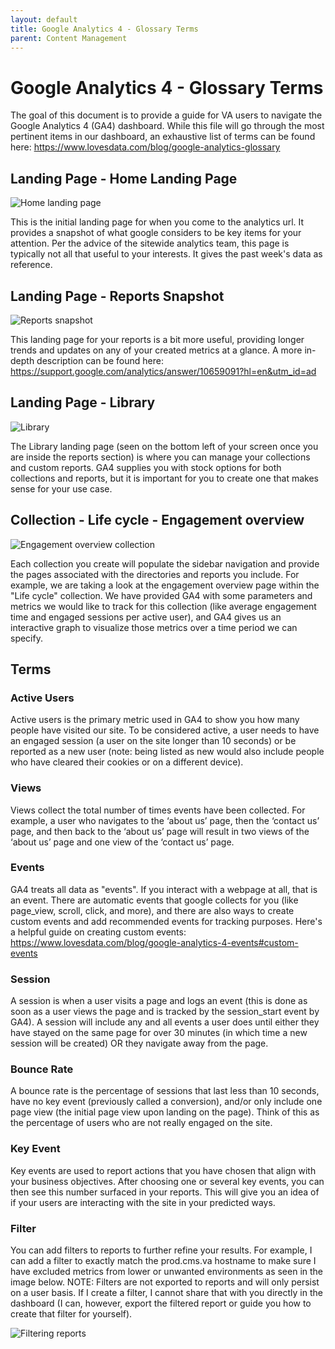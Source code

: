 ```yaml
---
layout: default
title: Google Analytics 4 - Glossary Terms
parent: Content Management
---
```


# Google Analytics 4 - Glossary Terms

The goal of this document is to provide a guide for VA users to navigate the Google Analytics 4 (GA4) dashboard. While this file will go through the most pertinent items in our dashboard, an exhaustive list of terms can be found here: https://www.lovesdata.com/blog/google-analytics-glossary

## Landing Page - Home Landing Page

![Home landing page](images/ga4-home.png)

This is the initial landing page for when you come to the analytics url. It provides a snapshot of what google considers to be key items for your attention. Per the advice of the sitewide analytics team, this page is typically not all that useful to your interests. It gives the past week's data as reference.

## Landing Page - Reports Snapshot

![Reports snapshot](images/ga4-reports.png)

This landing page for your reports is a bit more useful, providing longer trends and updates on any of your created metrics at a glance. A more in-depth description can be found here: https://support.google.com/analytics/answer/10659091?hl=en&utm_id=ad

## Landing Page - Library

![Library](images/ga4-library.png)

The Library landing page (seen on the bottom left of your screen once you are inside the reports section) is where you can manage your collections and custom reports. GA4 supplies you with stock options for both collections and reports, but it is important for you to create one that makes sense for your use case.

## Collection - Life cycle - Engagement overview

![Engagement overview collection](images/ga4-collection.png)

Each collection you create will populate the sidebar navigation and provide the pages associated with the directories and reports you include. For example, we are taking a look at the engagement overview page within the "Life cycle" collection. We have provided GA4 with some parameters and metrics we would like to track for this collection (like average engagement time and engaged sessions per active user), and GA4 gives us an interactive graph to visualize those metrics over a time period we can specify.

## Terms

### Active Users

Active users is the primary metric used in GA4 to show you how many people have visited our site. To be considered active, a user needs to have an engaged session (a user on the site longer than 10 seconds) or be reported as a new user (note: being listed as new would also include people who have cleared their cookies or on a different device).

### Views

Views collect the total number of times events have been collected. For example, a user who navigates to the ‘about us’ page, then the ‘contact us’ page, and then back to the ‘about us’ page will result in two views of the ‘about us’ page and one view of the ‘contact us’ page.

### Events

GA4 treats all data as "events". If you interact with a webpage at all, that is an event. There are automatic events that google collects for you (like page_view, scroll, click, and more), and there are also ways to create custom events and add recommended events for tracking purposes. Here's a helpful guide on creating custom events: https://www.lovesdata.com/blog/google-analytics-4-events#custom-events

### Session

A session is when a user visits a page and logs an event (this is done as soon as a user views the page and is tracked by the session_start event by GA4). A session will include any and all events a user does until either they have stayed on the same page for over 30 minutes (in which time a new session will be created) OR they navigate away from the page.

### Bounce Rate

A bounce rate is the percentage of sessions that last less than 10 seconds, have no key event (previously called a conversion), and/or only include one page view (the initial page view upon landing on the page). Think of this as the percentage of users who are not really engaged on the site.

### Key Event

Key events are used to report actions that you have chosen that align with your business objectives. After choosing one or several key events, you can then see this number surfaced in your reports. This will give you an idea of if your users are interacting with the site in your predicted ways.

### Filter

You can add filters to reports to further refine your results. For example, I can add a filter to exactly match the prod.cms.va hostname to make sure I have excluded metrics from lower or unwanted environments as seen in the image below. NOTE: Filters are not exported to reports and will only persist on a user basis. If I create a filter, I cannot share that with you directly in the dashboard (I can, however, export the filtered report or guide you how to create that filter for yourself).

![Filtering reports](images/ga4-filter.png)
